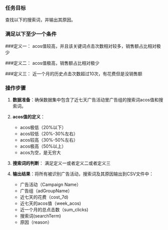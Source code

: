 ### 任务目标
查找以下的搜索词，并输出其原因。

### 满足以下至少一个条件

###定义一：
acos值较高，并且该关键词点击次数相对较多，销售额占比相对极少

###定义二：
acos值极高，销售额占比相对极少

###定义三：
近一个月的历史点击次数超过10次，有花费但是没销售额

### 操作步骤
1. **数据准备**：确保数据集中包含了近七天广告活动里广告组的搜索词acos值和搜索词。

2. **acos值的定义**：
   - acos极低（20%以下）
   - acos较低（20%-30%左右）
   - acos较高（30%-50%左右）
   - acos极高（50%以上）
   - acos为空，是无穷大

3. **搜索词的判断**：
   满足定义一或者定义二或者定义三

4. **输出结果**：将所有被识别广告活动，搜索词及其原因输出到CSV文件中：
   - 广告活动（Campaign Name）
   - 广告组（adGroupName）
   - 近七天的花费（cost_7d)
   - 近七天的acos值（week_acos)
   - 近一个月的总点击数（sum_clicks)
   - 搜索词(searchTerm)
   - 原因（reason）

